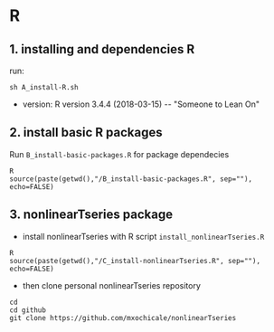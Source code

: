 
# R

## 1. installing and dependencies R

run:

```
sh A_install-R.sh
```

* version: R version 3.4.4 (2018-03-15) -- "Someone to Lean On"


## 2. install basic R packages
Run `B_install-basic-packages.R` for package dependecies
```
R
source(paste(getwd(),"/B_install-basic-packages.R", sep=""), echo=FALSE)
```


## 3. nonlinearTseries package


* install nonlinearTseries with R script `install_nonlinearTseries.R`
```
R
source(paste(getwd(),"/C_install-nonlinearTseries.R", sep=""), echo=FALSE)
```

* then clone personal nonlinearTseries repository
```
cd
cd github
git clone https://github.com/mxochicale/nonlinearTseries
```




